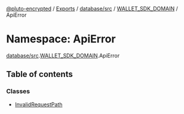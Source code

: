 [@pluto-encrypted](../README.md) / [Exports](../modules.md) / [database/src](database_src.md) / [WALLET\_SDK\_DOMAIN](database_src.WALLET_SDK_DOMAIN.md) / ApiError

# Namespace: ApiError

[database/src](database_src.md).[WALLET\_SDK\_DOMAIN](database_src.WALLET_SDK_DOMAIN.md).ApiError

## Table of contents

### Classes

- [InvalidRequestPath](../classes/database_src.WALLET_SDK_DOMAIN.ApiError.InvalidRequestPath.md)
